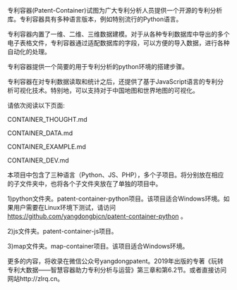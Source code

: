 
专利容器(Patent-Container)试图为广大专利分析人员提供一个开源的专利分析库。专利容器具有多种语言版本，例如特别流行的Python语言。

专利容器内置了一维、二维、三维数据建模。对于从各种专利数据库中导出的多个电子表格文件，专利容器通过适配数据库的字段，可以方便的导入数据，进行各种自动化的处理。

专利容器提供一个简要的用于专利分析的python环境的搭建步骤。

专利容器在对专利数据读取和统计之后，还提供了基于JavaScript语言的专利分析可视化技术。特别地，可以支持对于中国地图和世界地图的可视化。

请依次阅读以下页面: 

CONTAINER_THOUGHT.md

CONTAINER_DATA.md

CONTAINER_EXAMPLE.md

CONTAINER_DEV.md

本项目中包含了三种语言（Python、JS、PHP），多个子项目。将分别放在相应的子文件夹中，也将各个子文件夹放在了单独的项目中。

1)python文件夹。patent-container-python项目。该项目适合Windows环境。如果用户需要在Linux环境下测试，请访问 https://github.com/yangdongbjcn/patent-container-python 。

2)js文件夹。patent-container-js项目。

3)map文件夹。map-container项目。该项目适合Windows环境。


更多的内容，将收录在微信公众号yangdongpatent。2019年出版的专著《玩转专利大数据——智慧容器助力专利分析与运营》第三章和第6.2节。或者直接访问网站http://zlrq.cn。

